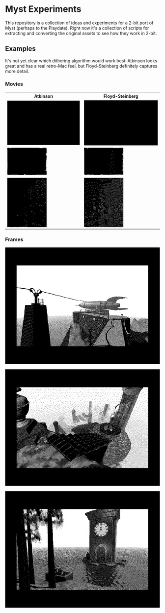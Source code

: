 # Myst Experiments

This repository is a collection of ideas and experiments for a 2-bit port of Myst (perhaps to the Playdate). Right now it's a collection of scripts for extracting and converting the original assets to see how they work in 2-bit.

## Examples

It's not yet clear which dithering algorithm would work best–Atkinson looks great and has a real retro-Mac feel, but Floyd-Steinberg definitely captures more detail.

### Movies

<table>
  <tr>
    <th>Atkinson</th>
		<th>Floyd-Steinberg</th>
  </tr>
  <tr>
    <td>
      <img src="examples/movies/INTRO-atkinson.gif">
    </td>
    <td>
      <img src="examples/movies/INTRO-floydsteinberg.gif">
    </td>
  </tr>
  <tr>
    <td>
      <img src="examples/movies/INTRO2-atkinson.gif">
    </td>
    <td>
      <img src="examples/movies/INTRO2-floydsteinberg.gif">
    </td>
  </tr>
  <tr>
    <td>
      <img src="examples/movies/GEARS-atkinson.gif">
    </td>
    <td>
      <img src="examples/movies/GEARS-floydsteinberg.gif">
    </td>
  </tr>
</table>


### Frames

![Myst03](examples/frames/Myst03.jpg)

![Myst05](examples/frames/Myst05.jpg)

![Myst06](examples/frames/Myst06.jpg)